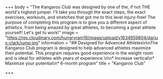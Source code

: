 +++
body = "The Kangaroo Club was designed by one of the, if not THE world's highest jumper. I'll take you through the exact steps, the exact exercises, workouts, and stretches that got me to this level injury-free! The purpose of completing this program is to give you a different aspect of athletics, from being amazed by great athletes, to becoming a great athlete yourself! Let's get to work!"
image = "https://res.cloudinary.com/hungryram19/image/upload/v1634959804/darius-clark/jump.jpg"
information = "## Designed for Advanced Athletes\n\nThe Kangaroo Club program is designed to help advanced athletes maximize their potential. This program requires good experience in the weight room and is ideal for athletes with years of experience.\n\n* Increase vertical\n* Maximize your potential\n* 6-month program"
title = "Kangaroo Club"

+++
